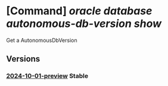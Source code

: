 # [Command] _oracle database autonomous-db-version show_

Get a AutonomousDbVersion

## Versions

### [2024-10-01-preview](/Resources/mgmt-plane/L3N1YnNjcmlwdGlvbnMve30vcHJvdmlkZXJzL29yYWNsZS5kYXRhYmFzZS9sb2NhdGlvbnMve30vYXV0b25vbW91c2RidmVyc2lvbnMve30=/2024-10-01-preview.xml) **Stable**

<!-- mgmt-plane /subscriptions/{}/providers/oracle.database/locations/{}/autonomousdbversions/{} 2024-10-01-preview -->
